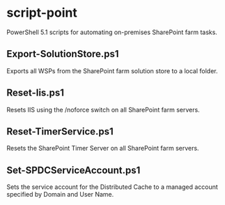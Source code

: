 # script-point

PowerShell 5.1 scripts for automating on-premises SharePoint farm tasks.

## Export-SolutionStore.ps1

Exports all WSPs from the SharePoint farm solution store to a local folder.

## Reset-Iis.ps1

Resets IIS using the /noforce switch on all SharePoint farm servers.

## Reset-TimerService.ps1

Resets the SharePoint Timer Server on all SharePoint farm servers.

## Set-SPDCServiceAccount.ps1

Sets the service account for the Distributed Cache to a managed account specified by Domain and User Name.